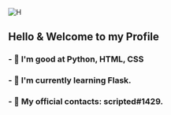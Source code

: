 ![H](https://media.discordapp.net/attachments/931550943575670844/931592411040325682/raw.png)
## Hello & Welcome to my Profile
### - 📜 I'm good at Python, HTML, CSS
### - 🌱 I'm currently learning Flask.
### - 🌸 My official contacts: scripted#1429.
